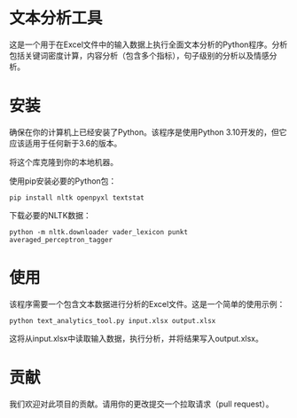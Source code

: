 # 文本分析工具
这是一个用于在Excel文件中的输入数据上执行全面文本分析的Python程序。分析包括关键词密度计算，内容分析（包含多个指标），句子级别的分析以及情感分析。

# 安装
确保在你的计算机上已经安装了Python。该程序是使用Python 3.10开发的，但它应该适用于任何新于3.6的版本。

将这个库克隆到你的本地机器。

使用pip安装必要的Python包：

```
pip install nltk openpyxl textstat
```
下载必要的NLTK数据：

```
python -m nltk.downloader vader_lexicon punkt averaged_perceptron_tagger
```

# 使用
该程序需要一个包含文本数据进行分析的Excel文件。这是一个简单的使用示例：

```
python text_analytics_tool.py input.xlsx output.xlsx
```

这将从input.xlsx中读取输入数据，执行分析，并将结果写入output.xlsx。

# 贡献
我们欢迎对此项目的贡献。请用你的更改提交一个拉取请求（pull request）。
